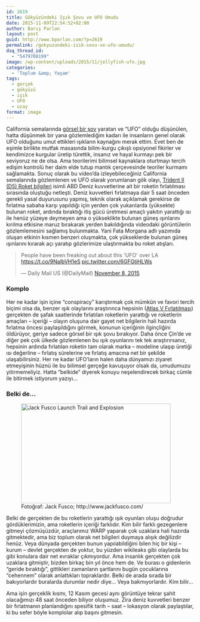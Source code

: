 ```yaml
---
id: 2619
title: Gökyüzündeki Işık Şovu ve UFO Umudu
date: 2015-11-09T22:54:52+02:00
author: Barış Parlan
layout: post
guid: http://www.bparlan.com/?p=2619
permalink: /gokyuzundeki-isik-sovu-ve-ufo-umudu/
dsq_thread_id:
  - "5479708199"
image: /wp-content/uploads/2015/11/jellyfish-ufo.jpg
categories:
  - 'Toplum &amp; Yaşam'
tags:
  - gerçek
  - gökyüzü
  - ışık
  - UFO
  - uzay
format: image
---
```

<div class="ttr_start">
</div>

California semalarında <a href="http://www.iflscience.com/space/what-earth-was-mysterious-light-sky-above-west-coast-last-night" target="_blank">görsel bir şov</a> yaratan ve &#8220;UFO&#8221; olduğu düşünülen, hatta düşünmek bir yana gözlemlediğim kadarı ile insanların genel olarak UFO olduğunu umut ettikleri ışıkların kaynağını merak ettim. Evet ben de eşimle birlikte mutfak masasında bilim-kurgu çıkışlı opsiyonel fikirler ve kendimizce kurgular üretip türettik, insanız ve hayal kurmayı pek bir seviyoruz ne de olsa. Ama teorilerimi bilimsel kaynaklara oturtmayı tercih edişim kontrolü her daim elde tutup mantık çerçevesinde teoriler kurmamı sağlamakta. Sonuç olarak bu video&#8217;da izleyebileceğiniz California semalarında gözlemlenen ve UFO olarak yorumlanan gök olayı, <a href="http://www.lockheedmartin.com/us/products/trident-ii-d5-fleet-ballistic-missile--fbm-.html" target="_blank">Trident II (D5) Roket bilgileri</a> isimli ABD Deniz kuvvetlerine ait bir roketin fırlatılması sırasında oluştuğu netleşti. Deniz kuvvetleri fırlatmaya dair 5 saat önceden gerekli yasal duyurusunu yapmış, teknik olarak açıklamak gerekirse de fırlatma sabaha karşı yapıldığı için yerden çok yukarılarda (yüksekte) bulunan roket, ardında bıraktığı itiş gücü üretmesi amaçlı yakıtın yarattığı ısı ile henüz yüzeye deymeyen ama o yükseklikte bulunan güneş ışınlarını kırılma etkisine maruz bırakarak yerden bakıldığında videodaki görüntülerin gözlemlemesini sağlamış bulunmakta. Yani Fata Morgana adlı yazımıda oluşan etkinin kısmen benzeri oluşmakta, çok yükseklerde bulunan güneş ışınlarını kırarak açı yaratıp gözlerimize ulaştırmakta bu roket atışları.

<blockquote class="twitter-tweet" data-width="550" data-dnt="true">
  <p lang="en" dir="ltr">
    People have been freaking out about this 'UFO' over LA <a href="https://t.co/9NalbVH1eS">https://t.co/9NalbVH1eS</a> <a href="https://t.co/6GFGtiHLWs">pic.twitter.com/6GFGtiHLWs</a>
  </p>
  
  <p>
    &mdash; Daily Mail US (@DailyMail) <a href="https://twitter.com/DailyMail/status/663333160369963009?ref_src=twsrc%5Etfw">November 8, 2015</a>
  </p>
</blockquote>



### Komplo

Her ne kadar işin içine &#8220;conspiracy&#8221; karıştırmak çok mümkün ve favori tercih biçimi olsa da, benzer ışık olaylarını araştırınca hepsinin (<a href="http://www.iflscience.com/space/no-incredible-atlas-v-launch-was-not-ufo-please-stop-asking" target="_blank">Atlas V Fırlatılması</a>) gerçekten de şafak saatlerinde fırlatılan roketlerin yarattığı ve roketlerin amaçları &#8211; içeriği &#8211; olayın oluşuna dair gayet net bilgilerin hali hazırda fırlatma öncesi paylaşıldığını görmek, konunun içeriğinin ilginçliğini öldürüyor, geriye sadece görsel bir ışık şovu bırakıyor. Daha önce Çin&#8217;de ve diğer pek çok ülkede gözlemlenen bu ışık oyunlarını tek tek araştırırsanız, hepsinin ardında fırlatılan roketin tam olarak marka &#8211; modeline ulaşıp üretiği ısı değerline &#8211; fırlatış sürelerine ve fırlatış amacına net bir şekilde ulaşabilirsiniz. Her ne kadar UFO&#8217;ların halen daha dünyamızı ziyaret etmeyişinin hüznü ile bu bilimsel gerçeğe kavuşuyor olsak da, umudumuzu yitirmemeliyiz. Hatta &#8220;belkide&#8221; diyerek konuyu neşelendirecek birkaç cümle ile bitirmek istiyorum yazıyı&#8230;

### Belki de&#8230;

<figure id="attachment_2627" aria-describedby="caption-attachment-2627" style="width: 400px" class="wp-caption alignright"><img class="wp-image-2627" src="https://i1.wp.com/www.bparlan.com/wp-content/uploads/2015/11/Jack-Fusco-Launch-Trail-and-Explosion-300x199.jpg?resize=400%2C266" alt="Jack Fusco Launch Trail and Explosion" width="400" height="266" srcset="https://i1.wp.com/www.bparlan.com/wp-content/uploads/2015/11/Jack-Fusco-Launch-Trail-and-Explosion.jpg?resize=300%2C199 300w, https://i1.wp.com/www.bparlan.com/wp-content/uploads/2015/11/Jack-Fusco-Launch-Trail-and-Explosion.jpg?w=640 640w" sizes="(max-width: 400px) 100vw, 400px" data-recalc-dims="1" /><figcaption id="caption-attachment-2627" class="wp-caption-text">Fotoğraf: Jack Fusco; http://www.jackfusco.com/</figcaption></figure>

Belki de gerçekten de bu roketlerin yarattığı ışık oyunları oluşu doğrudur gördüklerimizin, ama roketlerin içeriği farklıdır. Kim bilir farklı gezegenlere gitmeyi çözmüşüzdür, araçlarımız WARP yaparak çok uzaklara hali hazırda gitmektedir, ama biz toplum olarak net bilgileri duymaya alışık değilizdir henüz. Veya dünyada gerçekten bunun yapılabildiğini bilen hiç bir kişi &#8211; kurum &#8211; devlet gerçekten de yoktur, bu yüzden wikileaks gibi olaylarda bu gibi konulara dair net evraklar çıkmıyordur. Ama insanlık gerçekten çok uzaklara gitmiştir, bizden birkaç bin yıl önce hem de. Ve burası o gidenlerin &#8220;geride bıraktığı&#8221;, gittikleri zamanların şartlarını bugün çocuklarına &#8220;cehennem&#8221; olarak anlattıkları topraklardır. Belki de arada sırada bir bakıyorlardır buralarda durumlar nedir diye&#8230; Veya bakmıyorlardır. Kim bilir&#8230;

Ama işin gerçeklik kısmı, 12 Kasım gecesi aynı görüntüye tekrar şahit olacağımızı 48 saat önceden biliyor oluşumuz. Zira deniz kuvvetleri benzer bir fırlatmanın planlandığını spesifik tarih &#8211; saat &#8211; lokasyon olarak paylaştılar, ki bu sefer böyle komplolar alıp başını gitmesin.

<div class="ttr_end">
</div>